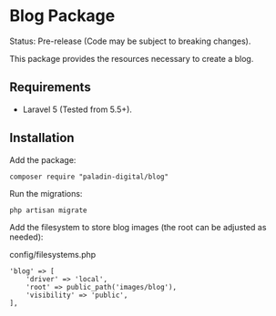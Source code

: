 # Blog Package

Status: Pre-release (Code may be subject to breaking changes).

This package provides the resources necessary to create a blog.

## Requirements

 - Laravel 5 (Tested from 5.5+).

## Installation

Add the package:

    composer require "paladin-digital/blog"

Run the migrations:

    php artisan migrate

Add the filesystem to store blog images (the root can be adjusted as needed):

config/filesystems.php

    'blog' => [
        'driver' => 'local',
        'root' => public_path('images/blog'),
        'visibility' => 'public',
    ],
